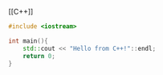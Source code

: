 [[C++]]
```c++
#include <iostream>

int main(){
	std::cout << "Hello from C++!"::endl;
	return 0;
}
```
